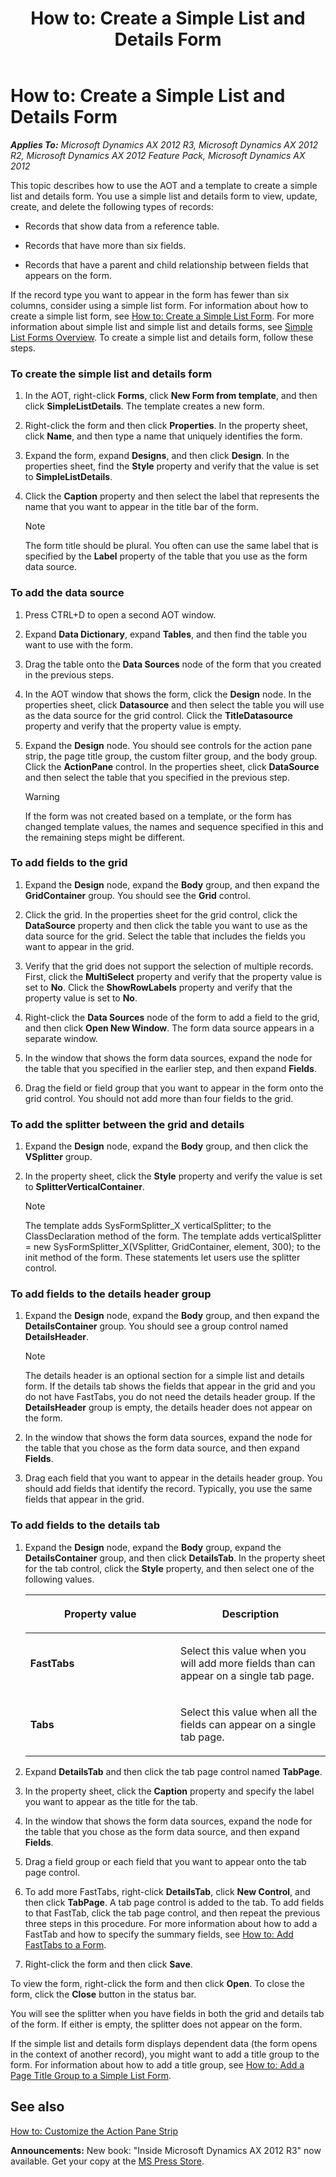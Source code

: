 ﻿---
title: 'How to: Create a Simple List and Details Form'
TOCTitle: 'How to: Create a Simple List and Details Form'
ms:assetid: 80b41cc3-65f2-459e-8f0d-708d877b5d47
ms:mtpsurl: https://msdn.microsoft.com/en-us/library/Hh538483(v=AX.60)
ms:contentKeyID: 39508916
ms.date: 05/18/2015
mtps_version: v=AX.60
---

# How to: Create a Simple List and Details Form 


_**Applies To:** Microsoft Dynamics AX 2012 R3, Microsoft Dynamics AX 2012 R2, Microsoft Dynamics AX 2012 Feature Pack, Microsoft Dynamics AX 2012_

This topic describes how to use the AOT and a template to create a simple list and details form. You use a simple list and details form to view, update, create, and delete the following types of records:

  - Records that show data from a reference table.

  - Records that have more than six fields.

  - Records that have a parent and child relationship between fields that appears on the form.

If the record type you want to appear in the form has fewer than six columns, consider using a simple list form. For information about how to create a simple list form, see [How to: Create a Simple List Form](how-to-create-a-simple-list-form.md). For more information about simple list and simple list and details forms, see [Simple List Forms Overview](simple-list-forms-overview.md). To create a simple list and details form, follow these steps.

### To create the simple list and details form

1.  In the AOT, right-click **Forms**, click **New Form from template**, and then click **SimpleListDetails**. The template creates a new form.

2.  Right-click the form and then click **Properties**. In the property sheet, click **Name**, and then type a name that uniquely identifies the form.

3.  Expand the form, expand **Designs**, and then click **Design**. In the properties sheet, find the **Style** property and verify that the value is set to **SimpleListDetails**.

4.  Click the **Caption** property and then select the label that represents the name that you want to appear in the title bar of the form.
    

    > [!NOTE]
    > <P>The form title should be plural. You often can use the same label that is specified by the <STRONG>Label</STRONG> property of the table that you use as the form data source.</P>



### To add the data source

1.  Press CTRL+D to open a second AOT window.

2.  Expand **Data Dictionary**, expand **Tables**, and then find the table you want to use with the form.

3.  Drag the table onto the **Data Sources** node of the form that you created in the previous steps.

4.  In the AOT window that shows the form, click the **Design** node. In the properties sheet, click **Datasource** and then select the table you will use as the data source for the grid control. Click the **TitleDatasource** property and verify that the property value is empty.

5.  Expand the **Design** node. You should see controls for the action pane strip, the page title group, the custom filter group, and the body group. Click the **ActionPane** control. In the properties sheet, click **DataSource** and then select the table that you specified in the previous step.
    

    > [!WARNING]
    > <P>If the form was not created based on a template, or the form has changed template values, the names and sequence specified in this and the remaining steps might be different.</P>



### To add fields to the grid

1.  Expand the **Design** node, expand the **Body** group, and then expand the **GridContainer** group. You should see the **Grid** control.

2.  Click the grid. In the properties sheet for the grid control, click the **DataSource** property and then click the table you want to use as the data source for the grid. Select the table that includes the fields you want to appear in the grid.

3.  Verify that the grid does not support the selection of multiple records. First, click the **MultiSelect** property and verify that the property value is set to **No**. Click the **ShowRowLabels** property and verify that the property value is set to **No**.

4.  Right-click the **Data Sources** node of the form to add a field to the grid, and then click **Open New Window**. The form data source appears in a separate window.

5.  In the window that shows the form data sources, expand the node for the table that you specified in the earlier step, and then expand **Fields**.

6.  Drag the field or field group that you want to appear in the form onto the grid control. You should not add more than four fields to the grid.

### To add the splitter between the grid and details

1.  Expand the **Design** node, expand the **Body** group, and then click the **VSplitter** group.

2.  In the property sheet, click the **Style** property and verify the value is set to **SplitterVerticalContainer**.
    

    > [!NOTE]
    > <P>The template adds SysFormSplitter_X verticalSplitter; to the ClassDeclaration method of the form. The template adds verticalSplitter = new SysFormSplitter_X(VSplitter, GridContainer, element, 300); to the init method of the form. These statements let users use the splitter control.</P>



### To add fields to the details header group

1.  Expand the **Design** node, expand the **Body** group, and then expand the **DetailsContainer** group. You should see a group control named **DetailsHeader**.
    

    > [!NOTE]
    > <P>The details header is an optional section for a simple list and details form. If the details tab shows the fields that appear in the grid and you do not have FastTabs, you do not need the details header group. If the <STRONG>DetailsHeader</STRONG> group is empty, the details header does not appear on the form.</P>



2.  In the window that shows the form data sources, expand the node for the table that you chose as the form data source, and then expand **Fields**.

3.  Drag each field that you want to appear in the details header group. You should add fields that identify the record. Typically, you use the same fields that appear in the grid.

### To add fields to the details tab

1.  Expand the **Design** node, expand the **Body** group, expand the **DetailsContainer** group, and then click **DetailsTab**. In the property sheet for the tab control, click the **Style** property, and then select one of the following values.
    
    <table>
    <colgroup>
    <col style="width: 50%" />
    <col style="width: 50%" />
    </colgroup>
    <thead>
    <tr class="header">
    <th><p>Property value</p></th>
    <th><p>Description</p></th>
    </tr>
    </thead>
    <tbody>
    <tr class="odd">
    <td><p><strong>FastTabs</strong></p></td>
    <td><p>Select this value when you will add more fields than can appear on a single tab page.</p></td>
    </tr>
    <tr class="even">
    <td><p><strong>Tabs</strong></p></td>
    <td><p>Select this value when all the fields can appear on a single tab page.</p></td>
    </tr>
    </tbody>
    </table>


2.  Expand **DetailsTab** and then click the tab page control named **TabPage**.

3.  In the property sheet, click the **Caption** property and specify the label you want to appear as the title for the tab.

4.  In the window that shows the form data sources, expand the node for the table that you chose as the form data source, and then expand **Fields**.

5.  Drag a field group or each field that you want to appear onto the tab page control.

6.  To add more FastTabs, right-click **DetailsTab**, click **New Control**, and then click **TabPage**. A tab page control is added to the tab. To add fields to that FastTab, click the tab page control, and then repeat the previous three steps in this procedure. For more information about how to add a FastTab and how to specify the summary fields, see [How to: Add FastTabs to a Form](how-to-add-fasttabs-to-a-form.md).

7.  Right-click the form and then click **Save**.

To view the form, right-click the form and then click **Open**. To close the form, click the **Close** button in the status bar.

You will see the splitter when you have fields in both the grid and details tab of the form. If either is empty, the splitter does not appear on the form.

If the simple list and details form displays dependent data (the form opens in the context of another record), you might want to add a title group to the form. For information about how to add a title group, see [How to: Add a Page Title Group to a Simple List Form](how-to-add-a-page-title-group-to-a-simple-list-form.md).

## See also

[How to: Customize the Action Pane Strip](how-to-customize-the-action-pane-strip.md)

  
**Announcements:** New book: "Inside Microsoft Dynamics AX 2012 R3" now available. Get your copy at the [MS Press Store](https://www.microsoftpressstore.com/store/inside-microsoft-dynamics-ax-2012-r3-9780735685109).

